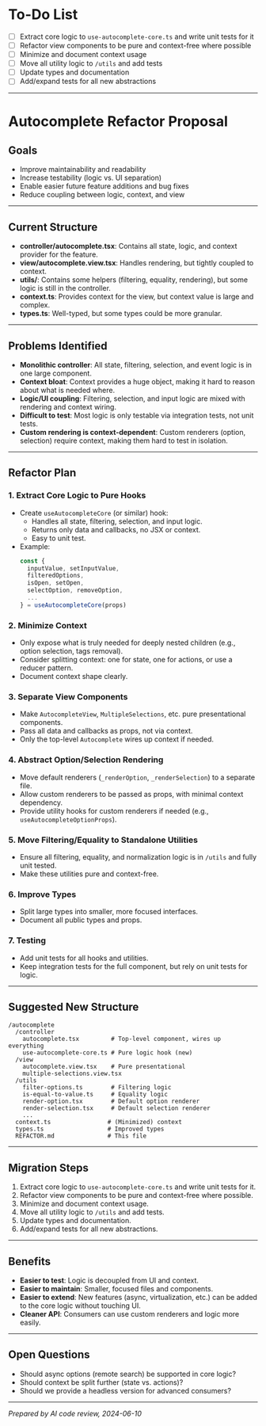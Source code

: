 # To-Do List

- [ ] Extract core logic to `use-autocomplete-core.ts` and write unit tests for it
- [ ] Refactor view components to be pure and context-free where possible
- [ ] Minimize and document context usage
- [ ] Move all utility logic to `/utils` and add tests
- [ ] Update types and documentation
- [ ] Add/expand tests for all new abstractions

---

# Autocomplete Refactor Proposal

## Goals
- Improve maintainability and readability
- Increase testability (logic vs. UI separation)
- Enable easier future feature additions and bug fixes
- Reduce coupling between logic, context, and view

---

## Current Structure
- **controller/autocomplete.tsx**: Contains all state, logic, and context provider for the feature.
- **view/autocomplete.view.tsx**: Handles rendering, but tightly coupled to context.
- **utils/**: Contains some helpers (filtering, equality, rendering), but some logic is still in the controller.
- **context.ts**: Provides context for the view, but context value is large and complex.
- **types.ts**: Well-typed, but some types could be more granular.

---

## Problems Identified
- **Monolithic controller**: All state, filtering, selection, and event logic is in one large component.
- **Context bloat**: Context provides a huge object, making it hard to reason about what is needed where.
- **Logic/UI coupling**: Filtering, selection, and input logic are mixed with rendering and context wiring.
- **Difficult to test**: Most logic is only testable via integration tests, not unit tests.
- **Custom rendering is context-dependent**: Custom renderers (option, selection) require context, making them hard to test in isolation.

---

## Refactor Plan

### 1. **Extract Core Logic to Pure Hooks**
- Create `useAutocompleteCore` (or similar) hook:
  - Handles all state, filtering, selection, and input logic.
  - Returns only data and callbacks, no JSX or context.
  - Easy to unit test.
- Example:
  ```ts
  const {
    inputValue, setInputValue,
    filteredOptions,
    isOpen, setOpen,
    selectOption, removeOption,
    ...
  } = useAutocompleteCore(props)
  ```

### 2. **Minimize Context**
- Only expose what is truly needed for deeply nested children (e.g., option selection, tags removal).
- Consider splitting context: one for state, one for actions, or use a reducer pattern.
- Document context shape clearly.

### 3. **Separate View Components**
- Make `AutocompleteView`, `MultipleSelections`, etc. pure presentational components.
- Pass all data and callbacks as props, not via context.
- Only the top-level `Autocomplete` wires up context if needed.

### 4. **Abstract Option/Selection Rendering**
- Move default renderers (`_renderOption`, `_renderSelection`) to a separate file.
- Allow custom renderers to be passed as props, with minimal context dependency.
- Provide utility hooks for custom renderers if needed (e.g., `useAutocompleteOptionProps`).

### 5. **Move Filtering/Equality to Standalone Utilities**
- Ensure all filtering, equality, and normalization logic is in `/utils` and fully unit tested.
- Make these utilities pure and context-free.

### 6. **Improve Types**
- Split large types into smaller, more focused interfaces.
- Document all public types and props.

### 7. **Testing**
- Add unit tests for all hooks and utilities.
- Keep integration tests for the full component, but rely on unit tests for logic.

---

## Suggested New Structure

```
/autocomplete
  /controller
    autocomplete.tsx         # Top-level component, wires up everything
    use-autocomplete-core.ts # Pure logic hook (new)
  /view
    autocomplete.view.tsx    # Pure presentational
    multiple-selections.view.tsx
  /utils
    filter-options.ts        # Filtering logic
    is-equal-to-value.ts     # Equality logic
    render-option.tsx        # Default option renderer
    render-selection.tsx     # Default selection renderer
    ...
  context.ts                # (Minimized) context
  types.ts                  # Improved types
  REFACTOR.md               # This file
```

---

## Migration Steps
1. Extract core logic to `use-autocomplete-core.ts` and write unit tests for it.
2. Refactor view components to be pure and context-free where possible.
3. Minimize and document context usage.
4. Move all utility logic to `/utils` and add tests.
5. Update types and documentation.
6. Add/expand tests for all new abstractions.

---

## Benefits
- **Easier to test**: Logic is decoupled from UI and context.
- **Easier to maintain**: Smaller, focused files and components.
- **Easier to extend**: New features (async, virtualization, etc.) can be added to the core logic without touching UI.
- **Cleaner API**: Consumers can use custom renderers and logic more easily.

---

## Open Questions
- Should async options (remote search) be supported in core logic?
- Should context be split further (state vs. actions)?
- Should we provide a headless version for advanced consumers?

---

*Prepared by AI code review, 2024-06-10*